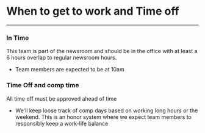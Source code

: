 # When to get to work and Time off

---

### In Time

This team is part of the newsroom and should be in the office with at least a 6 hours overlap to regular newsroom hours. 

* Team members are expected to be at 10am 



### Time Off and comp time

All time off must be approved ahead of time

* We'll keep loose track of comp days based on working long hours or the weekend. This is an honor system where we expect team members to responsibly keep a work-life balance




